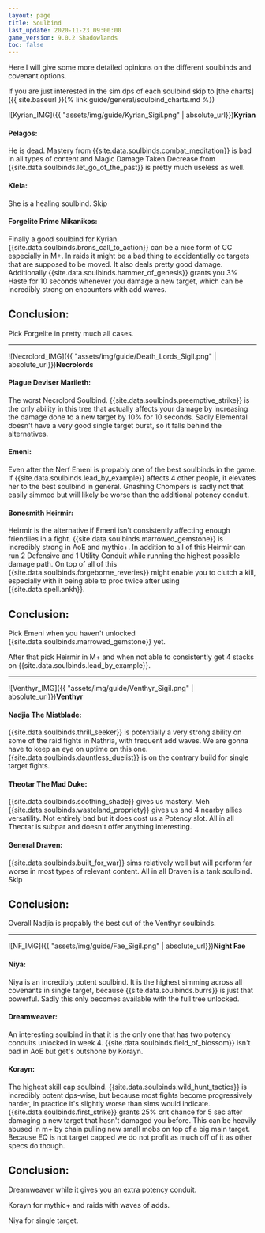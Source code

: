 ```yaml
---
layout: page
title: Soulbind
last_update: 2020-11-23 09:00:00
game_version: 9.0.2 Shadowlands
toc: false
---
```


Here I will give some more detailed opinions on the different soulbinds and covenant options.

If you are just interested in the sim dps of each soulbind skip to [the charts]({{ site.baseurl }}{% link guide/general/soulbind_charts.md %})

![Kyrian_IMG]({{ "assets/img/guide/Kyrian_Sigil.png" | absolute_url}})__Kyrian__

#### Pelagos: 
He is dead.
Mastery from {{site.data.soulbinds.combat_meditation}} is bad in all types of content and Magic Damage Taken Decrease from {{site.data.soulbinds.let_go_of_the_past}} is pretty much useless as well.

#### Kleia:
She is a healing soulbind.
Skip

#### Forgelite Prime Mikanikos:
Finally a good soulbind for Kyrian.
{{site.data.soulbinds.brons_call_to_action}} can be a nice form of CC especially in M+. In raids it might be a bad thing to accidentially cc targets that are supposed to be moved.
It also deals pretty good damage.
Additionally {{site.data.soulbinds.hammer_of_genesis}} grants you 3% Haste for 10 seconds whenever you damage a new target, which can be incredibly strong on encounters with add waves.

## Conclusion:
Pick Forgelite in pretty much all cases.

---

![Necrolord_IMG]({{ "assets/img/guide/Death_Lords_Sigil.png" | absolute_url}})__Necrolords__

#### Plague Deviser Marileth:
The worst Necrolord Soulbind.
{{site.data.soulbinds.preemptive_strike}} is the only ability in this tree that actually affects your damage by increasing the damage done to a new target by 10% for 10 seconds.
Sadly Elemental doesn't have a very good single target burst, so it falls behind the alternatives.

#### Emeni:
Even after the Nerf Emeni is propably one of the best soulbinds in the game.
If {{site.data.soulbinds.lead_by_example}} affects 4 other people, it elevates her to the best soulbind in general. 
Gnashing Chompers is sadly not that easily simmed but will likely be worse than the additional potency conduit.

#### Bonesmith Heirmir:
Heirmir is the alternative if Emeni isn't consistently affecting enough friendlies in a fight.
{{site.data.soulbinds.marrowed_gemstone}} is incredibly strong in AoE and mythic+.
In addition to all of this Heirmir can run 2 Defensive and 1 Utility Conduit while running the highest possible damage path.
On top of all of this {{site.data.soulbinds.forgeborne_reveries}} might enable you to clutch a kill, especially with it being able to proc twice after using  {{site.data.spell.ankh}}.


## Conclusion:

Pick Emeni when you haven't unlocked {{site.data.soulbinds.marrowed_gemstone}} yet.

After that pick Heirmir in M+ and when not able to consistently get 4 stacks on {{site.data.soulbinds.lead_by_example}}.  

---


![Venthyr_IMG]({{ "assets/img/guide/Venthyr_Sigil.png" | absolute_url}})__Venthyr__

#### Nadjia The Mistblade:

{{site.data.soulbinds.thrill_seeker}} is potentially a very strong ability on some of the raid fights in Nathria, with frequent add waves.
We are gonna have to keep an eye on uptime on this one.
{{site.data.soulbinds.dauntless_duelist}} is on the contrary build for single target fights.


#### Theotar The Mad Duke:

{{site.data.soulbinds.soothing_shade}} gives us mastery. Meh
{{site.data.soulbinds.wasteland_propriety}} gives us and 4 nearby allies versatility. Not entirely bad but it does cost us a Potency slot.
All in all Theotar is subpar and doesn't offer anything interesting.


#### General Draven:

{{site.data.soulbinds.built_for_war}} sims relatively well but will perform far worse in most types of relevant content.
All in all Draven is a tank soulbind.
Skip


## Conclusion: 

Overall Nadjia is propably the best out of the Venthyr soulbinds.

---

![NF_IMG]({{ "assets/img/guide/Fae_Sigil.png" | absolute_url}})__Night Fae__

#### Niya:

Niya is an incredibly potent soulbind.
It is the highest simming across all covenants in single target, because {{site.data.soulbinds.burrs}} is just that powerful.
Sadly this only becomes available with the full tree unlocked.

#### Dreamweaver:

An interesting soulbind in that it is the only one that has two potency conduits unlocked in week 4.
{{site.data.soulbinds.field_of_blossom}} isn't bad in AoE but get's outshone by Korayn.

#### Korayn:

The highest skill cap soulbind.
{{site.data.soulbinds.wild_hunt_tactics}} is incredibly potent dps-wise, but because most fights become progressively harder, in practice it's slightly worse than sims would indicate.
{{site.data.soulbinds.first_strike}} grants 25% crit chance for 5 sec after damaging a new target that hasn't damaged you before.
This can be heavily abused in m+ by chain pulling new small mobs on top of a big main target.
Because EQ is not target capped we do not profit as much off of it as other specs do though.

## Conclusion:
Dreamweaver while it gives you an extra potency conduit.

Korayn for mythic+ and raids with waves of adds.

Niya for single target.
